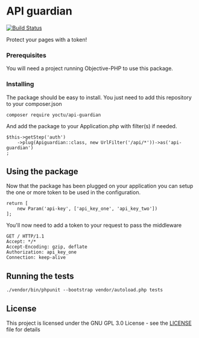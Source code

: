 # API guardian

[![Build Status](https://travis-ci.org/yoctu/api-guardian.svg?branch=master)](https://travis-ci.org/yoctu/api-guardian)

Protect your pages with a token!

### Prerequisites

You will need a project running Objective-PHP to use this package.

### Installing

The package should be easy to install. You just need to add this repository to your composer.json

```
composer require yoctu/api-guardian
```

And add the package to your Application.php with filter(s) if needed.

```
$this->getStep('auth')
    ->plug(Apiguardian::class, new UrlFilter('/api/*'))->as('api-guardian')
;
```

## Using the package
Now that the package has been plugged on your application 
you can setup the one or more token to be used in the configuration.

```
return [
    new Param('api-key', ['api_key_one', 'api_key_two'])
];
```

You'll now need to add a token to your request to pass the middleware

```
GET / HTTP/1.1
Accept: */*
Accept-Encoding: gzip, deflate
Authorization: api_key_one
Connection: keep-alive
```

## Running the tests

`./vendor/bin/phpunit --bootstrap vendor/autoload.php tests`

## License

This project is licensed under the GNU GPL 3.0 License - see the [LICENSE](LICENSE) file for details
